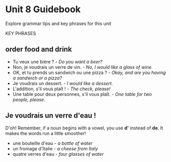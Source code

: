 # Unit 8 Guidebook

Explore grammar tips and key phrases for this unit

KEY PHRASES

## order food and drink

* Tu veux une bière ? - *Do you want a beer?*
* Non, je voudrais un verre de vin. - *No, I would like a glass of wine.*
* OK, et tu prends un sandwich ou une pizza ? - *Okay, and are you having a sandwich or a pizza?*
* Je voudrais un dessert. - *I would like a dessert.*
* L'addition, s'il vous plaît ! - *The check, please!*
* Une table pour deux personnes, s'il vous plaît. - *One table for two people, please.*

## Je voudrais un verre d'eau !

D'oh! Remember, if a noun begins with a vowel, you use **d'** instead of **de**. It makes the words run a little smoother!

* une bouteille d'eau - *a bottle of water*
* un fromage d'Italie - *a cheese from Italy*
* quatre verres d'eau - *four glasses of water*


